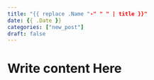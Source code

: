 ```yaml
---
title: "{{ replace .Name "-" " " | title }}"
date: {{ .Date }}
categories: ["new_post"]
draft: false
---
```


# Write content Here 